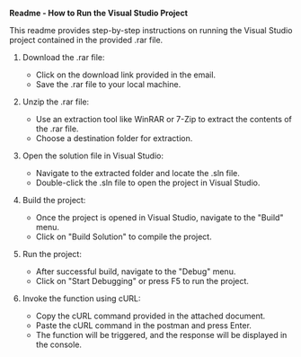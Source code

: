 **Readme - How to Run the Visual Studio Project**

This readme provides step-by-step instructions on running the Visual Studio project contained in the provided .rar file.

1. Download the .rar file: 
   - Click on the download link provided in the email.
   - Save the .rar file to your local machine.

2. Unzip the .rar file: 
   - Use an extraction tool like WinRAR or 7-Zip to extract the contents of the .rar file.
   - Choose a destination folder for extraction.

3. Open the solution file in Visual Studio:
   - Navigate to the extracted folder and locate the .sln file.
   - Double-click the .sln file to open the project in Visual Studio.

4. Build the project:
   - Once the project is opened in Visual Studio, navigate to the "Build" menu.
   - Click on "Build Solution" to compile the project.

5. Run the project:
   - After successful build, navigate to the "Debug" menu.
   - Click on "Start Debugging" or press F5 to run the project.

6. Invoke the function using cURL:
   - Copy the cURL command provided in the attached document.
   - Paste the cURL command in the postman and press Enter.
   - The function will be triggered, and the response will be displayed in the console.
